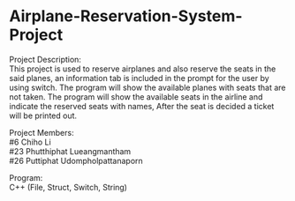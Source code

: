 # Airplane-Reservation-System-Project

Project Description:<br />
This project is used to reserve airplanes and also reserve the seats in the said planes, an information tab is included in the prompt for the user by using switch. The program will show the available planes with seats that are not taken. The program will show the available seats in the airline and indicate the reserved seats with names, After the seat is decided a ticket will be printed out. 

Project Members: <br />
#6  Chiho Li <br />
#23 Phutthiphat Lueangmantham <br />
#26 Puttiphat Udompholpattanaporn <br />

Program: <br />
C++ (File, Struct, Switch, String)
